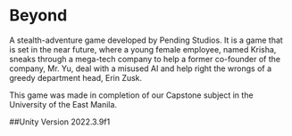 # Beyond
A stealth-adventure game developed by Pending Studios. It is a game that is set in the near future, where a young female employee, named Krisha, sneaks through a mega-tech company to help a former co-founder of the company, Mr. Yu, deal with a misused AI and help right the wrongs of a greedy department head, Erin Zusk.

This game was made in completion of our Capstone subject in the University of the East Manila.

##Unity Version
2022.3.9f1
